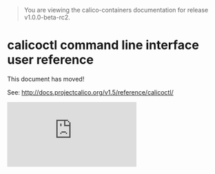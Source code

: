 > You are viewing the calico-containers documentation for release v1.0.0-beta-rc2.

# calicoctl command line interface user reference

This document has moved!

See: http://docs.projectcalico.org/v1.5/reference/calicoctl/

[![Analytics](https://calico-ga-beacon.appspot.com/UA-52125893-3/calico-containers/docs/calicoctl.md?pixel)](https://github.com/igrigorik/ga-beacon)
